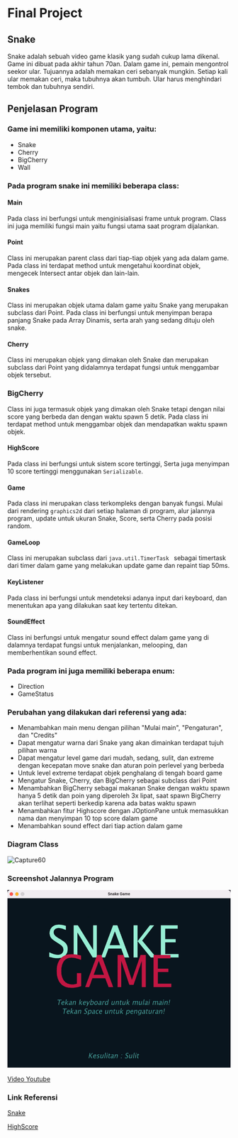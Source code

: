 # Final Project
## Snake
Snake adalah sebuah video game klasik yang sudah cukup lama dikenal. Game ini dibuat pada akhir tahun 70an. Dalam game ini, pemain mengontrol seekor ular. Tujuannya adalah memakan ceri sebanyak mungkin. Setiap kali ular memakan ceri, maka tubuhnya akan tumbuh. Ular harus menghindari tembok dan tubuhnya sendiri.
## Penjelasan Program
### Game ini memiliki komponen utama, yaitu:
* Snake
* Cherry
* BigCherry
* Wall

### Pada program snake ini memiliki beberapa class:
#### Main
Pada class ini berfungsi untuk menginisialisasi frame untuk program. Class ini juga memiliki fungsi main yaitu fungsi utama saat program dijalankan.
#### Point
Class ini merupakan parent class dari tiap-tiap objek yang ada dalam game. Pada class ini terdapat method untuk mengetahui koordinat objek, mengecek Intersect antar objek dan lain-lain.
#### Snakes
Class ini merupakan objek utama dalam game yaitu Snake yang merupakan subclass dari Point. Pada class ini berfungsi untuk menyimpan berapa panjang Snake pada Array Dinamis, serta arah yang sedang dituju oleh snake.
#### Cherry
Class ini merupakan objek yang dimakan oleh Snake dan merupakan subclass dari Point yang didalamnya terdapat fungsi untuk menggambar objek tersebut.
### BigCherry
Class ini juga termasuk objek yang dimakan oleh Snake tetapi dengan nilai score yang berbeda dan dengan waktu spawn 5 detik. Pada class ini terdapat method untuk menggambar objek dan mendapatkan waktu spawn objek.
#### HighScore
Pada class ini berfungsi untuk sistem score tertinggi, Serta juga menyimpan 10 score tertinggi menggunakan `Serializable`.
#### Game
Pada class ini merupakan class terkompleks dengan banyak fungsi. Mulai dari rendering `graphics2d` dari setiap halaman di program, alur jalannya program, update untuk ukuran Snake, Score, serta Cherry pada posisi random.
#### GameLoop
Class ini merupakan subclass dari `java.util.TimerTask ` sebagai timertask dari timer dalam game yang melakukan update game dan repaint tiap 50ms.
#### KeyListener
Pada class ini berfungsi untuk mendeteksi adanya input dari keyboard, dan menentukan apa yang dilakukan saat key tertentu ditekan.
#### SoundEffect
Class ini berfungsi untuk mengatur sound effect dalam game yang di dalamnya terdapat fungsi untuk menjalankan, melooping, dan memberhentikan sound effect.

### Pada program ini juga memiliki beberapa enum:
* Direction
* GameStatus

### Perubahan yang dilakukan dari referensi yang ada:
* Menambahkan main menu dengan pilihan "Mulai main", "Pengaturan", dan "Credits"
* Dapat mengatur warna dari Snake yang akan dimainkan terdapat tujuh pilihan warna
* Dapat mengatur level game dari mudah, sedang, sulit, dan extreme dengan kecepatan move snake dan aturan poin perlevel yang berbeda
* Untuk level extreme terdapat objek penghalang di tengah board game
* Mengatur Snake, Cherry, dan BigCherry sebagai subclass dari Point
* Menambahkan BigCherry sebagai makanan Snake dengan waktu spawn hanya 5 detik dan poin yang diperoleh 3x lipat, saat spawn BigCherry akan terlihat seperti berkedip karena ada batas waktu spawn
* Menambahkan fitur Highscore dengan JOptionPane untuk memasukkan nama dan menyimpan 10 top score dalam game
* Menambahkan sound effect dari tiap action dalam game

### Diagram Class

![Capture60](https://user-images.githubusercontent.com/57831206/104470922-cfb01b80-55ec-11eb-8625-781ab8fcb675.JPG)

### Screenshot Jalannya Program

<img height="400px" alt="DemoApp" src="READMEAssets/DemoAppSnake.gif">

[Video Youtube](https://youtu.be/wpvXzk0td7U)

### Link Referensi
[Snake](https://github.com/renanpvaz/java-snake)

[HighScore](https://github.com/gterrono/tetris/tree/master/src)

